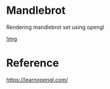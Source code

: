 # Mandlebrot
Rendering mandlebrot set using opengl

[!img](mandlebrot.png)

# Reference
https://learnopengl.com/

